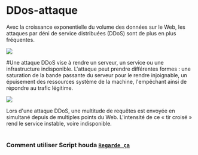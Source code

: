 # DDos-attaque
Avec la croissance exponentielle du volume des données sur le Web, les attaques par déni de service distribuées (DDoS) sont de plus en plus fréquentes.

<img src="https://www.ovh.com/tn/files/IlluQuestceQue_0.png">

#Une attaque DDoS vise à rendre un serveur, un service ou une infrastructure indisponible. L'attaque peut prendre différentes formes : une saturation de la bande passante du serveur pour le rendre injoignable, un épuisement des ressources système de la machine, l'empêchant ainsi de répondre au trafic légitime.

<img src="https://www.ovh.com/tn/files/IlluZombie.png">

Lors d'une attaque DDoS, une multitude de requêtes est envoyée en simultané depuis de multiples points du Web. L'intensité de ce « tir croisé » rend le service instable, voire indisponible.



#
### Comment utiliser Script houda [`Regarde ça`](http://www.youtube.com/watch?v=HVbRUsiX2EPo)

